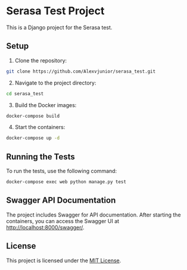 # Serasa Test Project

This is a Django project for the Serasa test.

## Setup

1. Clone the repository:
```bash
git clone https://github.com/Alexvjunior/serasa_test.git
```

2. Navigate to the project directory:
```bash
cd serasa_test
```

3. Build the Docker images:
```bash
docker-compose build
```

4. Start the containers:
```bash
docker-compose up -d    
```


## Running the Tests

To run the tests, use the following command:
```bash
docker-compose exec web python manage.py test 
```

## Swagger API Documentation

The project includes Swagger for API documentation. After starting the containers, you can access the Swagger UI at [http://localhost:8000/swagger/](http://localhost:8000/swagger/).

## License

This project is licensed under the [MIT License](LICENSE).